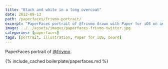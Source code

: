 ```yaml
---
title: "Black and white in a long overcoat"
date: 2012-09-13
path: /paperfaces/frivmo-portrait/
excerpt: "PaperFaces portrait of @frivmo drawn with Paper for iOS on an iPad."
image: ../../assets/images/paperfaces-frivmo-twitter.jpg
categories: [paperfaces]
tags: [portrait, illustration, Paper for iOS, beard]
---
```


PaperFaces portrait of [@frivmo](https://twitter.com/frivmo).

{% include_cached boilerplate/paperfaces.md %}
